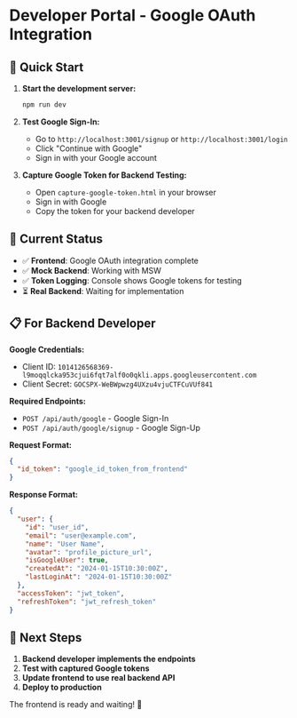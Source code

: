# Developer Portal - Google OAuth Integration

## 🚀 Quick Start

1. **Start the development server:**
   ```bash
   npm run dev
   ```

2. **Test Google Sign-In:**
   - Go to `http://localhost:3001/signup` or `http://localhost:3001/login`
   - Click "Continue with Google"
   - Sign in with your Google account

3. **Capture Google Token for Backend Testing:**
   - Open `capture-google-token.html` in your browser
   - Sign in with Google
   - Copy the token for your backend developer

## 🔧 Current Status

- ✅ **Frontend**: Google OAuth integration complete
- ✅ **Mock Backend**: Working with MSW
- ✅ **Token Logging**: Console shows Google tokens for testing
- ⏳ **Real Backend**: Waiting for implementation

## 📋 For Backend Developer

**Google Credentials:**
- Client ID: `1014126568369-l9moqqlcka953cjui6fqt7alf0o0qkli.apps.googleusercontent.com`
- Client Secret: `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`

**Required Endpoints:**
- `POST /api/auth/google` - Google Sign-In
- `POST /api/auth/google/signup` - Google Sign-Up

**Request Format:**
```json
{
  "id_token": "google_id_token_from_frontend"
}
```

**Response Format:**
```json
{
  "user": {
    "id": "user_id",
    "email": "user@example.com",
    "name": "User Name",
    "avatar": "profile_picture_url",
    "isGoogleUser": true,
    "createdAt": "2024-01-15T10:30:00Z",
    "lastLoginAt": "2024-01-15T10:30:00Z"
  },
  "accessToken": "jwt_token",
  "refreshToken": "jwt_refresh_token"
}
```

## 🎯 Next Steps

1. **Backend developer implements the endpoints**
2. **Test with captured Google tokens**
3. **Update frontend to use real backend API**
4. **Deploy to production**

The frontend is ready and waiting! 🚀